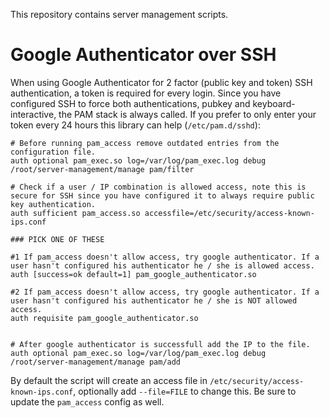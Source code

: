 This repository contains server management scripts.

# Google Authenticator over SSH
When using Google Authenticator for 2 factor (public key and token) SSH authentication, a token is required for every login.
Since you have configured SSH to force both authentications, pubkey and keyboard-interactive, the PAM stack is always called.
If you prefer to only enter your token every 24 hours this library can help (`/etc/pam.d/sshd`):

````
# Before running pam_access remove outdated entries from the configuration file.
auth optional pam_exec.so log=/var/log/pam_exec.log debug /root/server-management/manage pam/filter

# Check if a user / IP combination is allowed access, note this is secure for SSH since you have configured it to always require public key authentication.
auth sufficient pam_access.so accessfile=/etc/security/access-known-ips.conf

### PICK ONE OF THESE

#1 If pam_access doesn't allow access, try google authenticator. If a user hasn't configured his authenticator he / she is allowed access.
auth [success=ok default=1] pam_google_authenticator.so

#2 If pam_access doesn't allow access, try google authenticator. If a user hasn't configured his authenticator he / she is NOT allowed access.
auth requisite pam_google_authenticator.so


# After google authenticator is successfull add the IP to the file.
auth optional pam_exec.so log=/var/log/pam_exec.log debug /root/server-management/manage pam/add
````

By default the script will create an access file in `/etc/security/access-known-ips.conf`, optionally add `--file=FILE` to change this. Be sure to update the `pam_access` config as well.

